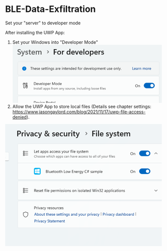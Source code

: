 # BLE-Data-Exfiltration

Set your "server" to developer mode

After installing the UWP App:
1) Set your Windows into "Developer Mode" 
![Developer Mode](image-1.png)
2) Allow the UWP App to store local files (Details see chapter settings: https://www.jasongaylord.com/blog/2021/11/17/uwp-file-access-denied).

![alt text](image.png)
